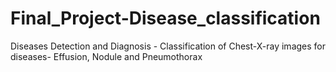 # Final_Project-Disease_classification
Diseases Detection and Diagnosis - Classification of Chest-X-ray images for diseases- Effusion, Nodule and Pneumothorax
